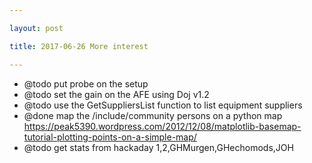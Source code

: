 ```yaml
---

layout: post

title: 2017-06-26 More interest

---
```



-   @todo put probe on the setup
-   @todo set the gain on the AFE using Doj v1.2
-   @todo use the GetSuppliersList function to list equipment suppliers
-   @done map the /include/community persons on a python map
    https://peak5390.wordpress.com/2012/12/08/matplotlib-basemap-tutorial-plotting-points-on-a-simple-map/
-   @todo get stats from hackaday 1,2,GHMurgen,GHechomods,JOH

